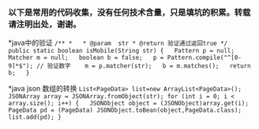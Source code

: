 ### 以下是常用的代码收集，没有任何技术含量，只是填坑的积累。转载请注明出处，谢谢。
*java中的验证
`/**
     *  
     * @param  str
     * @return 验证通过返回true
     */  
 public static boolean isMobile(String str) {  
        Pattern p = null;  
        Matcher m = null;  
        boolean b = false;  
        p = Pattern.compile("^[0-9]*$"); // 验证数字   
        m = p.matcher(str);  
        b = m.matches();  
        return b;  
    }`
    
*java json 数组的转换
`List<PageData> list=new ArrayList<PageData>();
JSONArray array = JSONArray.fromObject(str);
  for (int i = 0; i < array.size(); i++) {  
            JSONObject object = (JSONObject)array.get(i);  
            PageData pd = (PageData) JSONObject.toBean(object,PageData.class);
            list.add(pd);
  }`
